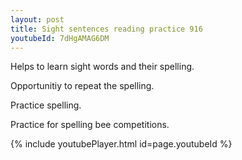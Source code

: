 ```yaml
---
layout: post
title: Sight sentences reading practice 916
youtubeId: 7dHgAMAG6DM
---
```

 
 
Helps to learn sight words and their spelling.

Opportunitiy to repeat the spelling. 

Practice spelling. 
 
Practice for spelling bee competitions. 
 
{% include youtubePlayer.html id=page.youtubeId %}
 
 
